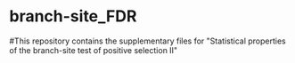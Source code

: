 # branch-site_FDR
#This repository contains the supplementary files for "Statistical properties of the branch-site test of positive selection II"


